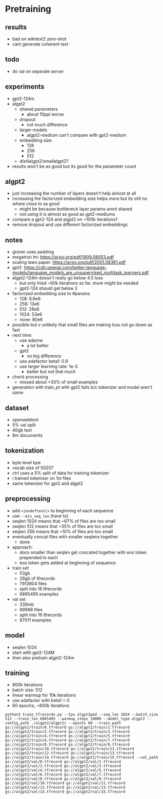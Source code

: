 # Pretraining

## results

-   bad on wikitext2 zero-shot
-   cant generate coherent text

## todo

-   do val on separate server

## experiments

-   gpt2-124m
-   algpt2
    -   shared parameters
        -   about 10ppl worse
    -   dropout
        -   not much difference
    -   larger models
        -   algpt2-medium can't compare with gpt2-medium
    -   embedding size
        -   128
        -   256
        -   512
    -   distilalgpt2/smallalgpt2?
-   results won't be as good but its good for the parameter count

## algpt2

-   just increasing the number of layers doesn't help almost at all
-   increasing the factorized embedding size helps more but its still no where close to as good
    -   might be because bottleneck layer params arent shared
    -   not using it is almost as good as gpt2-mediums
-   compare a gpt2-124 and algpt2 on ~100k iterations?
-   remove dropout and use different factorized embeddings

## notes

-   grover uses padding
-   megatron lm: https://arxiv.org/pdf/1909.08053.pdf
-   scaling laws paper: https://arxiv.org/pdf/2001.08361.pdf
-   gpt2: https://cdn.openai.com/better-language-models/language_models_are_unsupervised_multitask_learners.pdf
-   algpt2-124m doesn't really go below 4.5 loss
    -   but only tried ~60k iterations so far. more might be needed
    -   gpt2-124 should get below 3
-   factorized embedding size to #params
    -   128: 6.6e6
    -   256: 13e6
    -   512: 26e6
    -   1024: 53e6
    -   none: 80e6
-   possible but v unlikely that small files are making loss not go down as fast
-   next time:
    -   use adamw
        -   a lot better
    -   gpt2
        -   no big difference
    -   use adafactor beta1: 0.9
    -   use larger learning rate: 1e-3
        -   better but not that much
-   check processing
    -   missed about <30% of small examples
-   generation with train_pt with gpt2 fails b/c tokenizer and model aren't same

## dataset

-   openwebtext
-   5% val split
-   40gb text
-   8m documents

## tokenization

-   byte level bpe
-   vocab size of 50257
-   ctrl uses a 5% split of data for training tokenizer
-   i trained tokenizer on 1m files
-   same tokenizer for gpt2 and algpt2

## preprocessing

-   add `<|endoftext|>` to beginning of each sequence
-   use `--min_seq_len` (have to)
-   seqlen 1024 means that ~67% of files are too small
-   seqlen 512 means that ~35% of files are too small
-   seqlen 256 means that ~10% of files are too small
-   eventually concat files with smaller seqlens together
    -   done
-   approach:
    -   docs smaller than seqlen get concated together with eos token prepended to each
    -   eos token gets added at beginning of sequence
-   train set
    -   53gb
    -   26gb of tfrecords
    -   7913604 files
    -   split into 16 tfrecords
    -   6885495 examples
-   val set
    -   339mb
    -   99998 files
    -   split into 16 tfrecords
    -   87011 examples

## model

-   seqlen 1024
-   start with gpt2-124M
-   then also pretrain algpt2-124m

## training

-   800k iterations
-   batch size: 512
-   linear warmup for 10k iterations
-   use adafactor with beta1 = 0
-   60 epochs; ~800k iterations

```
python3 train_tfrecords.py --tpu algpt2pod --seq_len 1024 --batch_size 512 --train_len 6885495 --warmup_steps 10000 --model_type algpt2 --config_path ./algpt2/algpt2/ --epochs 60 --train_path gs://algpt2/train/0.tfrecord gs://algpt2/train/1.tfrecord gs://algpt2/train/2.tfrecord gs://algpt2/train/3.tfrecord gs://algpt2/train/4.tfrecord gs://algpt2/train/5.tfrecord gs://algpt2/train/6.tfrecord gs://algpt2/train/7.tfrecord gs://algpt2/train/8.tfrecord gs://algpt2/train/9.tfrecord gs://algpt2/train/10.tfrecord gs://algpt2/train/11.tfrecord gs://algpt2/train/12.tfrecord gs://algpt2/train/13.tfrecord gs://algpt2/train/14.tfrecord gs://algpt2/train/15.tfrecord --val_path gs://algpt2/val/0.tfrecord gs://algpt2/val/1.tfrecord gs://algpt2/val/2.tfrecord gs://algpt2/val/3.tfrecord gs://algpt2/val/4.tfrecord gs://algpt2/val/5.tfrecord gs://algpt2/val/6.tfrecord gs://algpt2/val/7.tfrecord gs://algpt2/val/8.tfrecord gs://algpt2/val/9.tfrecord gs://algpt2/val/10.tfrecord gs://algpt2/val/11.tfrecord gs://algpt2/val/12.tfrecord gs://algpt2/val/13.tfrecord gs://algpt2/val/14.tfrecord gs://algpt2/val/15.tfrecord
```

